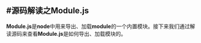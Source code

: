 #源码解读之**Module.js**
----
**Module.js**是**node**中用来导出、加载**module**的一个内置模块。接下来我们通过解读源码来查看**Module.js**是如何导出、加载模块的。